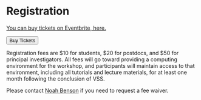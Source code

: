 # Registration


<noscript><a href="https://www.eventbrite.com/e/{{page.eventbrite}}" rel="noopener noreferrer" target="_blank">You can buy tickets on Eventbrite, here.</a></noscript>

<button id="eventbrite-widget-modal-trigger-863420974377" type="button">Buy Tickets</button>

<script src="https://www.eventbrite.com/static/widgets/eb_widgets.js"></script>

<script type="text/javascript">
    var exampleCallback = function() {
        console.log('Order complete!');
    };
    window.EBWidgets.createWidget({
        widgetType: 'checkout',
        eventId: '{{page.eventbrite}}',
        modal: true,
        modalTriggerElementId: 'eventbrite-widget-modal-trigger-{{page.eventbrite}}',
        onOrderComplete: exampleCallback
    });
</script>

Registration fees are $10 for students, $20 for postdocs, and $50 for principal
investigators. All fees will go toward providing a computing environment for the
workshop, and participants will maintain access to that environment, including
all tutorials and lecture materials, for at least one month following the
conclusion of VSS.

Please contact [Noah Benson](mailto@nben.net) if you need to request a fee waiver.
